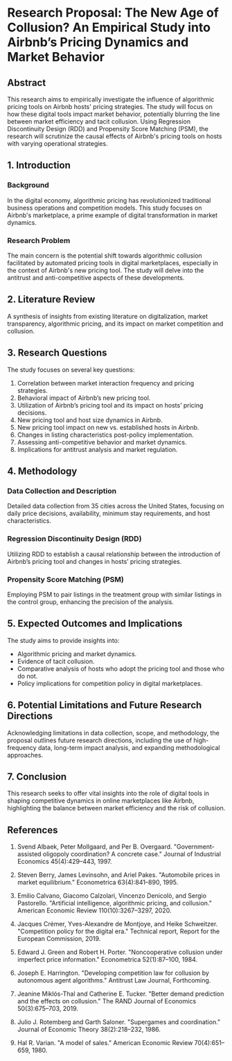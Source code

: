 # Research Proposal: The New Age of Collusion? An Empirical Study into Airbnb’s Pricing Dynamics and Market Behavior

## Abstract
This research aims to empirically investigate the influence of algorithmic pricing tools on Airbnb hosts' pricing strategies. The study will focus on how these digital tools impact market behavior, potentially blurring the line between market efficiency and tacit collusion. Using Regression Discontinuity Design (RDD) and Propensity Score Matching (PSM), the research will scrutinize the causal effects of Airbnb's pricing tools on hosts with varying operational strategies.

## 1. Introduction
### Background
In the digital economy, algorithmic pricing has revolutionized traditional business operations and competition models. This study focuses on Airbnb's marketplace, a prime example of digital transformation in market dynamics.

### Research Problem
The main concern is the potential shift towards algorithmic collusion facilitated by automated pricing tools in digital marketplaces, especially in the context of Airbnb's new pricing tool. The study will delve into the antitrust and anti-competitive aspects of these developments.

## 2. Literature Review
A synthesis of insights from existing literature on digitalization, market transparency, algorithmic pricing, and its impact on market competition and collusion.

## 3. Research Questions
The study focuses on several key questions:
1. Correlation between market interaction frequency and pricing strategies.
2. Behavioral impact of Airbnb’s new pricing tool.
3. Utilization of Airbnb’s pricing tool and its impact on hosts’ pricing decisions.
4. New pricing tool and host size dynamics in Airbnb.
5. New pricing tool impact on new vs. established hosts in Airbnb.
6. Changes in listing characteristics post-policy implementation.
7. Assessing anti-competitive behavior and market dynamics.
8. Implications for antitrust analysis and market regulation.

## 4. Methodology
### Data Collection and Description
Detailed data collection from 35 cities across the United States, focusing on daily price decisions, availability, minimum stay requirements, and host characteristics.

### Regression Discontinuity Design (RDD)
Utilizing RDD to establish a causal relationship between the introduction of Airbnb’s pricing tool and changes in hosts’ pricing strategies.

### Propensity Score Matching (PSM)
Employing PSM to pair listings in the treatment group with similar listings in the control group, enhancing the precision of the analysis.

## 5. Expected Outcomes and Implications
The study aims to provide insights into:
- Algorithmic pricing and market dynamics.
- Evidence of tacit collusion.
- Comparative analysis of hosts who adopt the pricing tool and those who do not.
- Policy implications for competition policy in digital marketplaces.

## 6. Potential Limitations and Future Research Directions
Acknowledging limitations in data collection, scope, and methodology, the proposal outlines future research directions, including the use of high-frequency data, long-term impact analysis, and expanding methodological approaches.

## 7. Conclusion
This research seeks to offer vital insights into the role of digital tools in shaping competitive dynamics in online marketplaces like Airbnb, highlighting the balance between market efficiency and the risk of collusion.

## References
1. Svend Albaek, Peter Mollgaard, and Per B. Overgaard. "Government-assisted oligopoly coordination? A concrete case." Journal of Industrial Economics 45(4):429–443, 1997.

2. Steven Berry, James Levinsohn, and Ariel Pakes. "Automobile prices in market equilibrium." Econometrica 63(4):841–890, 1995.

3. Emilio Calvano, Giacomo Calzolari, Vincenzo Denicolò, and Sergio Pastorello. "Artificial intelligence, algorithmic pricing, and collusion." American Economic Review 110(10):3267–3297, 2020.

4. Jacques Crémer, Yves-Alexandre de Montjoye, and Heike Schweitzer. "Competition policy for the digital era." Technical report, Report for the European Commission, 2019.

5. Edward J. Green and Robert H. Porter. "Noncooperative collusion under imperfect price information." Econometrica 52(1):87–100, 1984.

6. Joseph E. Harrington. "Developing competition law for collusion by autonomous agent algorithms." Antitrust Law Journal, Forthcoming.

7. Jeanine Miklós-Thal and Catherine E. Tucker. "Better demand prediction and the effects on collusion." The RAND Journal of Economics 50(3):675–703, 2019.

8. Julio J. Rotemberg and Garth Saloner. "Supergames and coordination." Journal of Economic Theory 38(2):218–232, 1986.

9. Hal R. Varian. "A model of sales." American Economic Review 70(4):651–659, 1980.

